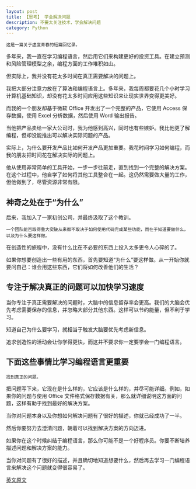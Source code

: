 ```yaml
---
layout: post
title: 【思考】 学会解决问题
description: 不要太关注技术，学会解决问题
category: Python
---
```


    这是一篇关于虚度青春的短篇回忆录。

多年来，我一直在学习编程语言，然后用它们来构建更好的投资工具。在建立预测和风险管理模型之余，编程方面的工作堆积如山。

但实际上，我并没有花太多时间在真正需要解决的问题上。

我把大部分注意力放在了算法和编程语言上。多年来，我每周都要花几个小时学习计算机基础知识，却没有花太多时间应用这些知识来让现实世界变得更美好。

而我的一个朋友却基于微软 Office 开发出了一个完整的产品，它使用 Access 保存数据，使用 Excel 分析数据，然后使用 Word 输出报告。

当他把产品卖给一家大公司时，我为他感到高兴，同时也有些嫉妒。我比他更了解编程，但却没能推出可以解决实际问题的产品。

实际上，为什么要开发产品比如何开发产品更加重要。我花时间学习如何编程，而我的朋友把时间花在解决实际的问题上。

他从使用非常简单的工具开始，一步一步往前走，直到找到一个完整的解决方案。在这个过程中，他自学了如何将其他工具整合在一起。这仍然需要做大量的工作，但他做到了，尽管资源非常有限。

## 神奇之处在于“为什么”
后来，我加入了一家初创公司，并最终汲取了这个教训。

    一个团队能否取得重大突破从来都不取决于如何使用代码完成某些功能，而在于知道要做什么，以及为什么要这样做。

在创造性的旅程中，没有什么比在不必要的东西上投入太多更令人心碎的了。

如果你想要创造出一些有用的东西，首先要知道“为什么”要这样做。从一开始你就要问自己：谁会用这些东西，它们将如何改善他们的生活？

## 专注于解决真正的问题可以加快学习速度
当你专注于真正需要解决的问题时，大脑中的信息留存率会更高。我们的大脑会优先考虑需要保存的信息，并忽略大部分其他东西。这样可以节约能量，但不利于学习。

知道自己为什么要学习，就相当于触发大脑要优先考虑新信息。

追求创造性的活动会让你学得更快，而这并不要求你一定要学会一门编程语言。

## 下面这些事情比学习编程语言更重要
    找到真正的问题。

把问题写下来，它现在是什么样的，它应该是什么样的，并尽可能详细。例如，如果你的问题与使用 Office 文件格式保存数据有关，那么就详细说明这方面的问题，这样有助于找到最好的解决方案。

当你对问题本身以及你想如何解决问题有了很好的描述，你就已经成功了一半。

然后你要努力去澄清问题，朝着可以找到解决方案的方向迈进。

如果你在这个时候纠结于编程语言，那么你可能不是一个好程序员。你要不断培养描述问题和解决方案的能力。

当你对问题有了很好的描述，并且确切地知道想要什么，然后再去学习一门编程语言来解决这个问题就变得很容易了。

[英文原文](https://medium.com/datadriveninvestor/dont-learn-a-programming-language-solve-a-problem-instead-654f6bbfb573)
